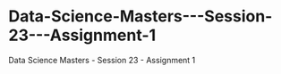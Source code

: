 # Data-Science-Masters---Session-23---Assignment-1
Data Science Masters - Session 23 - Assignment 1
